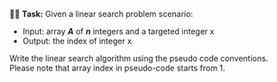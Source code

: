 👩‍💻 **Task:** Given a linear search problem scenario:

- Input: array **_A_** of **_n_** integers and a targeted integer x
- Output: the index of integer x

Write the linear search algorithm using the pseudo code conventions. Please note that array index in pseudo-code starts from 1.
